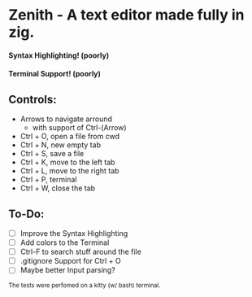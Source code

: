 # Zenith - A text editor made fully in zig. 

#### Syntax Highlighting! (poorly)
#### Terminal Support! (poorly)

## Controls:
- Arrows to navigate arround
    - with support of Ctrl-(Arrow)
- Ctrl + O, open a file from cwd
- Ctrl + N, new empty tab
- Ctrl + S, save a file
- Ctrl + K, move to the left tab
- Ctrl + L, move to the right tab
- Ctrl + P, terminal
- Ctrl + W, close the tab

## To-Do:
- [ ] Improve the Syntax Highlighting
- [ ] Add colors to the Terminal
- [ ] Ctrl-F to search stuff around the file
- [ ] .gitignore Support for Ctrl + O
- [ ] Maybe better Input parsing?

<sub>The tests were perfomed on a kitty (w/ bash) terminal.</sub>